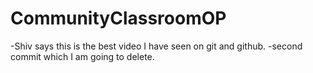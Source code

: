 # CommunityClassroomOP
-Shiv says this is the best video I have seen on git and github.
-second commit which I am going to delete.